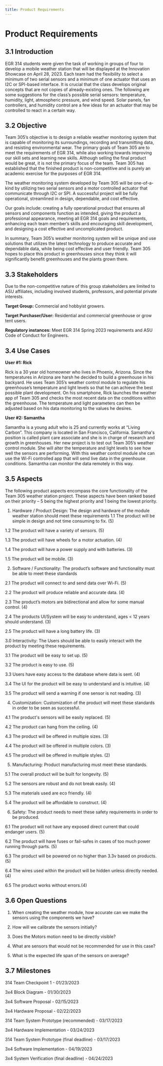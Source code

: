 ```yaml
---
title: Product Requirements 
---
```


# Product Requirements

## 3.1 Introduction

EGR 314 students were given the task of working in groups of four to develop a mobile weather station that will be displayed at the Innovation Showcase on April 28, 2023. Each team had the flexibility to select a minimum of two serial sensors and a minimum of one actuator that uses an I2C or SPI-based interface. It is crucial that the class develops original concepts that are not copies of already-existing ones. The following are some suggestions for the class’s possible serial sensors: temperature, humidity, light, atmospheric pressure, and wind speed. Solar panels, fan controllers, and humidity control are a few ideas for an actuator that may be controlled to react in a certain way.

## 3.2 Objective

Team 305’s objective is to design a reliable weather monitoring system that is capable of monitoring its surroundings, recording and transmitting data, and resisting environmental wear. The primary goals of Team 305 are to meet the requirements of EGR 314, while also working towards improving our skill sets and learning new skills. Although selling the final product would be great, it is not the primary focus of the team. Team 305 has established that the finished product is non-competitive and is purely an academic exercise for the purposes of EGR 314. 

The weather monitoring system developed by Team 305 will be one-of-a-kind by utilizing two serial sensors and a motor controlled actuator that communicate through I2C or SPI. A successful project will be fully operational, streamlined in design, dependable, and cost effective.

Our goals include: creating a fully operational product that ensures all sensors and components function as intended, giving the product a professional appearance, meeting all EGR 314 goals and requirements, enhancing each team member’s skills and encouraging skill development, and designing a cost effective and uncomplicated product.

In summary, Team 305’s weather monitoring system will be unique and use solutions that utilizes the latest technology to produce accurate and dependable data, while being cost effective and user friendly. Team 305 hopes to place this product in greenhouses since they think it will significantly benefit greenhouses and the plants grown there.

## 3.3 Stakeholders

Due to the non-competitive nature of this group stakeholders are limited to ASU affiliates, including involved students, professors, and potential private interests. 

**Target Group:** Commercial and hobbyist growers.

**Target Purchaser/User:** Residential and commercial greenhouse or grow tent users.

**Regulatory instances:** Meet EGR 314 Spring 2023 requirements and ASU Code of Conduct for Engineers.

## 3.4 Use Cases

**User #1: Rick**

Rick is a 30 year old homeowner who lives in Phoenix, Arizona. Since the temperatures in Arizona are harsh he decided to build a greenhouse in his backyard. He uses Team 305’s weather control module to regulate his greenhouse’s temperature and light levels so that he can achieve the best possible plant development. On his smartphone, Rick launches the weather app of Team 305 and checks the most recent data on the conditions within the greenhouse. The temperature and light parameters can then be adjusted based on his data monitoring to the values he desires.

**User #2:  Samantha**

Samantha is a young adult who is 25 and currently works at “Living Carbon”. This company is located in San Francisco, California. Samantha's position is called plant care associate and she is in charge of research and growth in greenhouses. Her new project is to test out Team 305’s weather control module. She will alter the temperature and light levels to see how well the sensors are performing. With this weather control module she can use the Wi-Fi controlled app that will send live data in the greenhouse conditions. Samantha can monitor the data remotely in this way.

## 3.5 Aspects

The following product aspects encompass the core functionality of the Team 305 weather station project. These aspects have been ranked based on their priority – 5 being the highest priority and 1 being the lowest priority. 

1. Hardware / Product Design: The design and hardware of the module weather station should meet these requirements
1.1 The product will be simple in design and not time consuming to fix. (5)

1.2 The product will have a variety of sensors. (5)

1.3 The product will have wheels for a motor actuation. (4)

1.4 The product will have a power supply and with batteries. (3)

1.5 The product will be mobile. (3)

2. Software / Functionality: The product’s software and functionality must be able to meet these standards


2.1 The product will connect to and send data over Wi-Fi. (5)

2.2 The product will produce reliable and accurate data. (4)

2.3 The product’s motors are bidirectional and allow for some manual control. (4)

2.4 The products UI/System will be easy to understand, ages < 12 years should     understand. (3)

2.5 The product will have a long battery life. (3)

3.0 Interactivity: The Users should be able to easily interact with the product by meeting these requirements.

3.1 The product will be easy to set up. (5)

3.2 The product is easy to use. (5)

3.3 Users have easy access to the database where data is sent. (4)

3.4 The UI for the product will be easy to understand and is intuitive. (4)

3.5 The product will send a warning if one sensor is not reading. (3)

4. Customization: Customization of the product will meet these standards in order to be seen as successful.  

4.1 The product's sensors will be easily replaced. (5)

4.2 The product can hang from the ceiling. (4)

4.3 The product will be offered in multiple sizes. (3)

4.4 The product will be offered in multiple colors. (3)

4.5 The product will be offered in multiple styles. (2)

5. Manufacturing: Product manufacturing must meet these standards. 

5.1 The overall product will be built for longevity. (5)

5.2 The sensors are robust and do not break easily. (4)

5.3 The materials used are eco friendly. (4)

5.4 The product will be affordable to construct. (4)

6. Safety: The product needs to meet these safety requirements in order to be produced.

6.1 The product will not have any exposed direct current that could endanger users. (5)

6.2 The product will have fuses or fail-safes in cases of too much power running through parts. (5)

6.3 The product will be powered on no higher than 3.3v based on products. (5)

6.4 The wires used within the product will be hidden unless directly needed. (4)

6.5 The product works without errors.(4)

## 3.6 Open Questions
1. When creating the weather module, how accurate can we make the sensors using the components we have?

2. How will we calibrate the sensors initially?

3. Does the Motors motion need to be directly visible?

4. What are sensors that would not be recommended for use in this case?

5. What is the expected life span of the sensors on average?

## 3.7 Milestones 

314 Team Checkpoint 1 - 01/23/2023

3x4 Block Diagram - 01/30/2023

3x4 Software Proposal - 02/15/2023

3x4 Hardware Proposal - 02/22/2023

314 Team System Prototype (recommended) - 03/17/2023

3x4 Hardware Implementation - 03/24/2023

314 Team System Prototype (final deadline) - 03/17/2023

3x4 Software Implementation - 04/19/2023

3x4 System Verification (final deadline) - 04/24/2023

